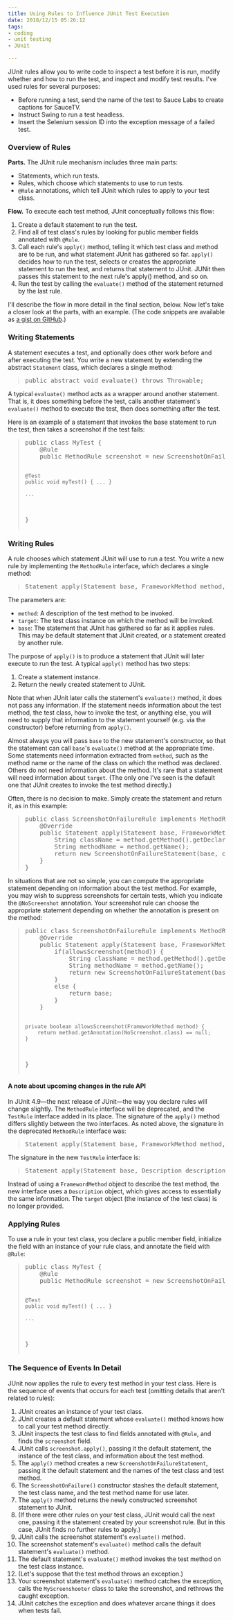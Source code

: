 ```yaml
--- 
title: Using Rules to Influence JUnit Test Execution
date: 2010/12/15 05:26:12
tags: 
- coding
- unit testing
- JUnit

---
```


<p>JUnit rules allow you to write code to inspect a test before it is run, modify whether and how to run the test, and inspect and modify test results. I've used rules for several purposes:</p>
<ul>
<li>Before running a test, send the name of the test to Sauce Labs to create captions for SauceTV.</li>
<li>Instruct Swing to run a test headless.</li>
<li>Insert the Selenium session ID into the exception message of a failed test.</li>
</ul>

<h3>Overview of Rules</h3>

<p><strong>Parts.</strong> The JUnit rule mechanism includes three main parts:</p>
<ul>
<li>Statements, which run tests.</li>
<li>Rules, which choose which statements to use to run tests.</li>
<li><code>@Rule</code> annotations, which tell JUnit which rules to apply to your test class.</li>
</ul>

<p><strong>Flow.</strong> To execute each test method, JUnit conceptually follows this flow:</p>
<ol>
<li>Create a default statement to run the test.</li>
<li>Find all of test class's rules by looking for public member fields annotated with <code>@Rule</code>.</li>
<li>Call each rule's <code>apply()</code> method, telling it which test class and method are to be run, and what statement JUnit has gathered so far. <code>apply()</code> decides how to run the test, selects or creates the appropriate statement to run the test, and returns that statement to JUnit. JUNit then passes this statement to the next rule's apply() method, and so on.</li>
<li>Run the test by calling the <code>evaluate()</code> method of the statement returned by the last rule.</li>
</ol>

<p>I'll describe the flow in more detail in the final section, below. Now let's take a closer look at the parts, with an example. (The code snippets are available as <a href="https://gist.github.com/741341">a gist on GitHub</a>.)</p>

<h3>Writing Statements</h3>

<p>A statement executes a test, and optionally does other work before and after executing the test. You write a new statement by extending the abstract <code>Statement</code> class, which declares a single method:</p>
<blockquote><pre>
public abstract void evaluate() throws Throwable;
</pre></blockquote>

<p>A typical <code>evaluate()</code> method acts as a wrapper around another statement. That is, it does something before the test, calls another statement's <code>evaluate()</code> method to execute the test, then does something after the test.</p>

<p>Here is an example of a statement that invokes the base statement to run the test, then takes a screenshot if the test fails:</p>
<blockquote><pre>
public class MyTest {
    @Rule
    public MethodRule screenshot = new ScreenshotOnFailureRule();

    @Test
    public void myTest() { ... }

    ...
}
</pre></blockquote>

<h3>Writing Rules</h3>

<p>A rule chooses which statement JUnit will use to run a test. You write a new rule by implementing the <code>MethodRule</code> interface, which declares a single method:</p>
<blockquote><pre>
Statement apply(Statement base, FrameworkMethod method, Object target);
</pre></blockquote>
<p>The parameters are:</p>
<ul>
<li><code>method</code>: A description of the test method to be invoked.</li>
<li><code>target</code>: The test class instance on which the method will be invoked.</li>
<li><code>base</code>: The statement that JUnit has gathered so far as it applies rules. This may be default statement that JUnit created, or a statement created by another rule.</li>
</ul>

<p>The purpose of <code>apply()</code> is to produce a statement that JUnit will later execute to run the test. A typical <code>apply()</code> method has two steps:</p>
<ol>
<li>Create a statement instance.</li>
<li>Return the newly created statement to JUnit.</li>
</ol>

<p>Note that when JUnit later calls the statement's <code>evaluate()</code> method, it does not pass any information. If the statement needs information about the test method, the test class, how to invoke the test, or anything else, you will need to supply that information to the statement yourself (e.g. via the constructor) before returning from <code>apply()</code>.</p>

<p>Almost always you will pass <code>base</code> to the new statement's constructor, so that the statement can call <code>base</code>'s <code>evaluate()</code> method at the appropriate time. Some statements need information extracted from <code>method</code>, such as the method name or the name of the class on which the method was declared. Others do not need information about the method. It's rare that a statement will need information about <code>target</code>. (The only one I've seen is the default one that JUnit creates to invoke the test method directly.)</p>

<p>Often, there is no decision to make. Simply create the statement and return it, as in this example:</p>
<blockquote><pre>
public class ScreenshotOnFailureRule implements MethodRule {
    @Override
    public Statement apply(Statement base, FrameworkMethod method, Object target) {
        String className = method.getMethod().getDeclaringClass().getSimpleName();
        String methodName = method.getName();
        return new ScreenshotOnFailureStatement(base, className, methodName);
    }
}
</pre></blockquote>

<p>In situations that are not so simple, you can compute the appropriate statement depending on information about the test method. For example, you may wish to suppress screenshots for certain tests, which you indicate the <code>@NoScreenshot</code> annotation. Your screenshot rule can choose the appropriate statement depending on whether the annotation is present on the method:</p>
<blockquote><pre>
public class ScreenshotOnFailureRule implements MethodRule {
    @Override
    public Statement apply(Statement base, FrameworkMethod method, Object target) {
        if(allowsScreenshot(method)) {
            String className = method.getMethod().getDeclaringClass().getSimpleName();
            String methodName = method.getName();
            return new ScreenshotOnFailureStatement(base, className, methodName);
        }
        else {
            return base;
        }
    }

    private boolean allowsScreenshot(FrameworkMethod method) {
        return method.getAnnotation(NoScreenshot.class) == null;
    }
}
</pre></blockquote>

<h4>A note about upcoming changes in the rule API</h4>

<p>In JUnit 4.9&#8212;the next release of JUnit&#8212;the way you declare rules will change slightly. The <code>MethodRule</code> interface will be deprecated, and the <code>TestRule</code> interface added in its place. The signature of the <code>apply()</code> method differs slightly between the two interfaces. As noted above, the signature in the deprecated <code>MethodRule</code> interface was:</p>

<blockquote><pre>
Statement apply(Statement base, FrameworkMethod method, Object target);
</pre></blockquote>

<p>The signature in the new <code>TestRule</code> interface is:</p>

<blockquote><pre>
Statement apply(Statement base, Description description);
</pre></blockquote>

<p>Instead of using a <code>FramewordMethod</code> object to describe the test method, the new interface uses a <code>Description</code> object, which gives access to essentially the same information. The <code>target</code> object (the instance of the test class) is no longer provided.</p>




<h3>Applying Rules</h3>

<p>To use a rule in your test class, you declare a public member field, initialize the field with an instance of your rule class, and annotate the field with <code>@Rule</code>:</p>

<blockquote><pre>
public class MyTest {
    @Rule
    public MethodRule screenshot = new ScreenshotOnFailureRule();

    @Test
    public void myTest() { ... }

    ...
}
</pre></blockquote>

<h3>The Sequence of Events In Detail</h3>

<p>JUnit now applies the rule to every test method in your test class. Here is the sequence of events that occurs for each test (omitting details that aren't related to rules):</p>
<ol>
<li>JUnit creates an instance of your test class.</li>
<li>JUnit creates a default statement whose <code>evaluate()</code> method knows how to call your test method directly.</li>
<li>JUnit inspects the test class to find fields annotated with <code>@Rule</code>, and finds the <code>screenshot</code> field.</li>
<li>JUnit calls <code>screenshot.apply()</code>, passing it the default statement, the instance of the test class, and information about the test method.</li>
<li>The <code>apply()</code> method creates a new <code>ScreenshotOnFailureStatement</code>, passing it the default statement and the names of the test class and test method.</li>
<li>The <code>ScreenshotOnFailure()</code> constructor stashes the default statement, the test class name, and the test method name for use later.</li>
<li>The <code>apply()</code> method returns the newly constructed screenshot statement to JUnit.</li>
<li>(If there were other rules on your test class, JUnit would call the next one, passing it the statement created by your screenshot rule. But in this case, JUnit finds no further rules to apply.)</li>
<li>JUnit calls the screenshot statement's <code>evaluate()</code> method.</li>
<li>The screenshot statement's <code>evaluate()</code> method calls the default statement's <code>evaluate()</code> method.</li>
<li>The default statement's <code>evaluate()</code> method invokes the test method on the test class instance.</li>
<li>(Let's suppose that the test method throws an exception.)</li>
<li>Your screenshot statement's <code>evaluate()</code> method catches the exception, calls the <code>MyScreenshooter</code> class to take the screenshot, and rethrows the caught exception.</li>
<li>JUnit catches the exception and does whatever arcane things it does when tests fail.</li>
</ol>
